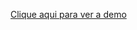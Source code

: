 <a href='https://emanuellyogg.github.io/exercicio-curso-js-contador/'>Clique aqui para ver a demo</a>
